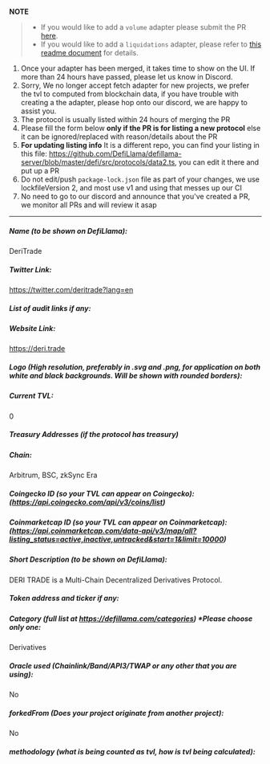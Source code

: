 **NOTE**

> - If you would like to add a `volume` adapter please submit the PR [here](https://github.com/DefiLlama/adapters).
> - If you would like to add a `liquidations` adapter, please refer to [this readme document](https://github.com/DefiLlama/DefiLlama-Adapters/tree/main/liquidations) for details.

1. Once your adapter has been merged, it takes time to show on the UI. If more than 24 hours have passed, please let us know in Discord.
2. Sorry, We no longer accept fetch adapter for new projects, we prefer the tvl to computed from blockchain data, if you have trouble with creating a the adapter, please hop onto our discord, we are happy to assist you.
3. The protocol is usually listed within 24 hours of merging the PR
4. Please fill the form below **only if the PR is for listing a new protocol** else it can be ignored/replaced with reason/details about the PR
5. **For updating listing info** It is a different repo, you can find your listing in this file: https://github.com/DefiLlama/defillama-server/blob/master/defi/src/protocols/data2.ts, you can edit it there and put up a PR
6. Do not edit/push `package-lock.json` file as part of your changes, we use lockfileVersion 2, and most use v1 and using that messes up our CI
7. No need to go to our discord and announce that you've created a PR, we monitor all PRs and will review it asap

---

##### Name (to be shown on DefiLlama):

DeriTrade

##### Twitter Link:

https://twitter.com/deritrade?lang=en

##### List of audit links if any:

##### Website Link:

https://deri.trade

##### Logo (High resolution, preferably in .svg and .png, for application on both white and black backgrounds. Will be shown with rounded borders):

##### Current TVL:

0

##### Treasury Addresses (if the protocol has treasury)

##### Chain:

Arbitrum, BSC, zkSync Era

##### Coingecko ID (so your TVL can appear on Coingecko): (https://api.coingecko.com/api/v3/coins/list)

##### Coinmarketcap ID (so your TVL can appear on Coinmarketcap): (https://api.coinmarketcap.com/data-api/v3/map/all?listing_status=active,inactive,untracked&start=1&limit=10000)

##### Short Description (to be shown on DefiLlama):

DERI TRADE is a Multi-Chain Decentralized Derivatives Protocol.

##### Token address and ticker if any:

##### Category (full list at https://defillama.com/categories) \*Please choose only one:

Derivatives

##### Oracle used (Chainlink/Band/API3/TWAP or any other that you are using):

No

##### forkedFrom (Does your project originate from another project):

No

##### methodology (what is being counted as tvl, how is tvl being calculated):
